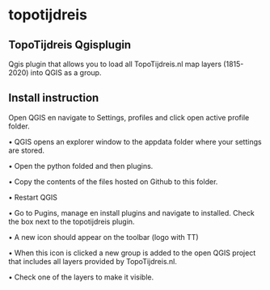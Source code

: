 # topotijdreis

## TopoTijdreis Qgisplugin

Qgis plugin that allows you to load all TopoTijdreis.nl map layers (1815-2020) into QGIS as a group.

## Install instruction

Open QGIS en navigate to Settings, profiles and click open active profile folder.

•	QGIS opens an explorer window to the appdata folder where your settings are stored.

•	Open the python folded and then plugins.

•	Copy the contents of the files hosted on Github to this folder.

•	Restart QGIS

• Go to Pugins, manage en install plugins and navigate to installed. Check the box next to the topotijdreis plugin.

•	A new icon should appear on the toolbar (logo with TT)

•	When this icon is clicked a new group is added to the open QGIS project that includes all layers provided by TopoTijdreis.nl.

• Check one of the layers to make it visible.
